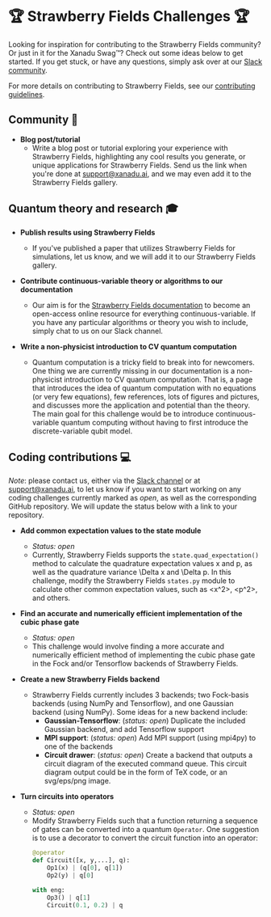 # :trophy: Strawberry Fields Challenges :trophy:

Looking for inspiration for contributing to the Strawberry Fields community? Or just in it for the
Xanadu Swag™? Check out some ideas below to get started. If you get stuck, or have any questions,
simply ask over at our [Slack community](https://u.strawberryfields.ai/slack).

For more details on contributing to Strawberry Fields, see our
[contributing guidelines](.github/CONTRIBUTING.md).

## Community :strawberry:

* **Blog post/tutorial**
   - Write a blog post or tutorial exploring your experience with Strawberry Fields, highlighting
  any cool results you generate, or unique applications for Strawberry Fields. Send us the link
  when you're done at support@xanadu.ai, and we may even add it to the Strawberry Fields gallery.

## Quantum theory and research :mortar_board:

* **Publish results using Strawberry Fields**
   - If you've published a paper that utilizes Strawberry Fields for simulations, let us know,
   and we will add it to our Strawberry Fields gallery.

* **Contribute continuous-variable theory or algorithms to our documentation**
   - Our aim is for the [Strawberry Fields documentation](http://strawberryfields.readthedocs.io) to
   become an open-access online resource for everything continuous-variable. If you have any particular
   algorithms or theory you wish to include, simply chat to us on our Slack channel.

* **Write a non-physicist introduction to CV quantum computation**
  - Quantum computation is a tricky field to break into for newcomers. One thing we are currently
    missing in our documentation is a non-physicist introduction to CV quantum computation.
    That is, a page that introduces the idea of quantum computation with no equations (or very few equations),
    few references, lots of figures and pictures, and discusses more the application and potential than the theory.
    The main goal for this challenge would be to introduce continuous-variable quantum computing
    without having to first introduce the discrete-variable qubit model.

## Coding contributions :computer:

*Note*: please contact us, either via the [Slack channel](https://u.strawberryfields.ai/slack)  or at support@xanadu.ai,
to let us know if you want to start working on any coding challenges currently marked as *open*, as well as the
corresponding GitHub repository. We will update the status below with a link to your repository.

 * **Add common expectation values to the state module**
   - *Status: open*
   - Currently, Strawberry Fields supports the `state.quad_expectation()` method to calculate the quadrature expectation
     values x and p, as well as the quadrature variance \Delta x and \Delta p. In this challenge, modify the
     Strawberry Fields `states.py` module to calculate other common expectation values, such as <x^2>, <p^2>, and others.

 * **Find an accurate and numerically efficient implementation of the cubic phase gate**
   - *Status: open*
   - This challenge would involve
     finding a more accurate and numerically efficient method of implementing the cubic phase gate
     in the Fock and/or Tensorflow backends of Strawberry Fields.

 * **Create a new Strawberry Fields backend**
   - Strawberry Fields currently includes 3 backends; two Fock-basis backends (using NumPy and Tensorflow),
     and one Gaussian backend (using NumPy). Some ideas for a new backend include:
     - **Gaussian-Tensorflow**: (*status: open*) Duplicate the included Gaussian backend, and add Tensorflow support
     - **MPI support**: (*status: open*) Add MPI support (using mpi4py) to one of the backends
     - **Circuit drawer**: (*status: open*) Create a backend that outputs a circuit diagram of the executed command queue.
       This circuit diagram output could be in the form of TeX code, or an svg/eps/png image.

 * **Turn circuits into operators**
   - *Status: open*
   - Modify Strawberry Fields such that a function returning a sequence of gates can be converted into a
     quantum `Operator`. One suggestion is to use a decorator to convert the circuit function into an operator:
     ```python
     @operator
     def Circuit([x, y,...], q):
         Op1(x) | (q[0], q[1])
         Op2(y) | q[0]

     with eng:
         Op3() | q[1]
         Circuit(0.1, 0.2) | q
     ```